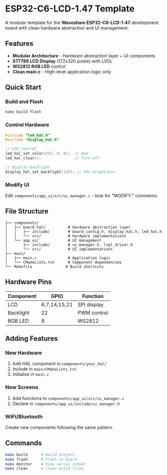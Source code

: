 # ESP32-C6-LCD-1.47 Template

A modular template for the **Waveshare ESP32-C6-LCD-1.47** development board with clean hardware abstraction and UI management.

## Features

- **Modular Architecture** - Hardware abstraction layer + UI components
- **ST7789 LCD Display** (172x320 pixels) with LVGL
- **WS2812 RGB LED** control
- **Clean main.c** - High-level application logic only

## Quick Start

### Build and Flash
```bash
make build flash
```

### Control Hardware
```c
#include "led_hal.h"
#include "display_hal.h"

// LED control
led_hal_set_color(255, 0, 0);  // Red
led_hal_clear();               // Turn off

// Display backlight
display_hal_set_backlight(128); // 50% brightness
```

### Modify UI
Edit `components/app_ui/src/ui_manager.c` - look for "MODIFY:" comments.

## File Structure

```
├── components/
│   ├── board_hal/          # Hardware abstraction layer
│   │   ├── include/        # board_config.h, display_hal.h, led_hal.h
│   │   └── src/            # Hardware implementations
│   └── app_ui/             # UI management
│       ├── include/        # ui_manager.h, lvgl_driver.h
│       └── src/            # UI implementations
├── main/
│   ├── main.c              # Application logic
│   └── CMakeLists.txt      # Component dependencies
└── Makefile               # Build shortcuts
```

## Hardware Pins

| Component | GPIO | Function |
|-----------|------|----------|
| LCD | 6,7,14,15,21 | SPI display |
| Backlight | 22 | PWM control |
| RGB LED | 8 | WS2812 |

## Adding Features

### New Hardware
1. Add HAL component in `components/your_hal/`
2. Include in `main/CMakeLists.txt`
3. Initialize in `main.c`

### New Screens
1. Add functions to `components/app_ui/src/ui_manager.c`
2. Declare in `components/app_ui/include/ui_manager.h`

### WiFi/Bluetooth
Create new components following the same pattern.

## Commands

```bash
make build      # Build project
make flash      # Flash to board
make monitor    # View serial output
make clean      # Clean build files
```
